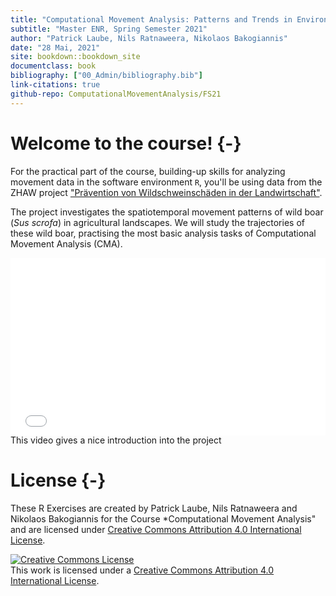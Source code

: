 ```yaml
---
title: "Computational Movement Analysis: Patterns and Trends in Environmental Data"
subtitle: "Master ENR, Spring Semester 2021"
author: "Patrick Laube, Nils Ratnaweera, Nikolaos Bakogiannis"
date: "28 Mai, 2021"
site: bookdown::bookdown_site
documentclass: book
bibliography: ["00_Admin/bibliography.bib"]
link-citations: true
github-repo: ComputationalMovementAnalysis/FS21
---
```









# Welcome to the course! {-}

For the practical part of the course, building-up skills for analyzing movement data in the software environment `R`, you'll be using data from the ZHAW project ["Prävention von Wildschweinschäden in der Landwirtschaft"](https://www.zhaw.ch/de/ueber-uns/aktuell/news/detailansicht-news/event-news/wildschweinschaeden-mit-akustischer-methode-verhindern/).

The project investigates the spatiotemporal movement patterns of wild boar (*Sus scrofa*) in agricultural landscapes. We will study the trajectories of these wild boar, practising the most basic analysis tasks of Computational Movement Analysis (CMA). 


<div style="position: relative; width: 100%; height: 0; padding-bottom: 56.25%;"> <iframe src="//www.youtube.com/embed/WYXnCQMfPiI" frameborder="0" allowfullscreen style = "position: absolute; top: 0; left: 0; width: 100%; height: 100%;"></iframe> </div><caption>This video gives a nice introduction into the project</caption>


# License {-}


These R Exercises are created by Patrick Laube, Nils Ratnaweera and Nikolaos Bakogiannis for the Course *Computational Movement Analysis" and are licensed under [Creative Commons Attribution 4.0 International License](https://creativecommons.org/licenses/by/4.0/).


<a rel="license" href="http://creativecommons.org/licenses/by/4.0/"><img alt="Creative Commons License" style="border-width:0" src="https://i.creativecommons.org/l/by/4.0/88x31.png" /></a><br />This work is licensed under a <a rel="license" href="http://creativecommons.org/licenses/by/4.0/">Creative Commons Attribution 4.0 International License</a>.
